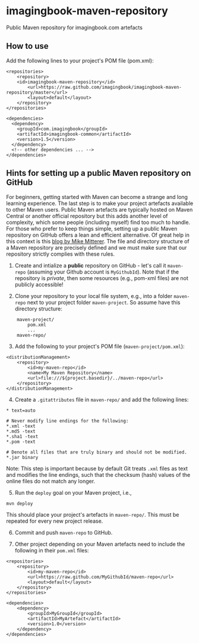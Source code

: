 # imagingbook-maven-repository
Public Maven repository for imagingbook.com artefacts

## How to use

Add the following lines to your project's POM file (pom.xml):

````
<repositories>
    <repository>
	<id>imagingbook-maven-repository</id>
    	<url>https://raw.github.com/imagingbook/imagingbook-maven-repository/master</url>
    	<layout>default</layout>
    </repository>
</repositories>

<dependencies>
  <dependency>
    <groupId>com.imagingbook</groupId>
    <artifactId>imagingbook-common</artifactId>
    <version>1.5</version>
  </dependency>
  <!-- other dependencies ... -->
</dependencies>
````

## Hints for setting up a public Maven repository on GitHub

For beginners, getting started with Maven can become a strange and long learning experience.
The last step is to make your project artefacts available to other Maven users.
Public Maven artefacts are typically hosted on Maven Central or another official repository but this
adds another level of complexity, which some people (including myself) find too much
to handle. For those who prefer to keep things simple, setting up a public Maven repository
on GitHub offers a lean and efficient alternative. Of great help in this context is this
[blog by Mike Mitterer](http://www.mikemitterer.at/infopoint/programmierung/maven-repository-github.html).
The file and directory structure of a Maven repository are precisely defined and we must make sure 
that our repository strictly complies with these rules.

1. Create and intialize a **public** repository on GitHub - let's call it ``maven-repo`` 
(assuming your Github account is ``MyGithubId``). 
Note that if the repository is *private*, then some resources (e.g., pom-xml files) are 
not publicly accessible!

2. Clone your repository to your local file system,
e.g., into a folder ``maven-repo`` next to your project folder ``maven-project``.
So assume have this directory structure:
````
    maven-project/
		pom.xml
		...
	maven-repo/
````

3. Add the following to your project's POM file (``maven-project/pom.xml``):
````
<distributionManagement>
	<repository>
		<id>my-maven-repo</id>
		<name>My Maven Repository</name>
		<url>file:///${project.basedir}/../maven-repo</url>
	</repository>
</distributionManagement>
````

4. Create a ``.gitattributes`` file in ``maven-repo/`` and add the following lines:
````
* text=auto

# Never modify line endings for the following:
*.xml -text
*.md5 -text
*.sha1 -text
*.pom -text

# Denote all files that are truly binary and should not be modified.
*.jar binary
````
Note: This step is important because by default Git treats ``.xml`` files as text and
modifies the line endings, such that the checksum (hash) values of the online files do not match
any longer.


5. Run the ``deploy`` goal on your Maven project, i.e.,
````
mvn deploy
````
This should place your project's artefacts in ``maven-repo/``. This must be repeated
for every new project release.

6. Commit and push ``maven-repo`` to GitHub.

7. Other project depending on your Maven artefacts need to include 
the following in their ``pom.xml`` files:
````
<repositories>
	<repository>
		<id>my-maven-repo</id>
		<url>https://raw.github.com/MyGithubId/maven-repo</url>
		<layout>default</layout>
	</repository>
</repositories>

<dependencies>
	<dependency>
		<groupId>MyGroupId</groupId>
		<artifactId>MyArtefact</artifactId>
		<version>1.0</version>
	</dependency>
</dependencies>
````


